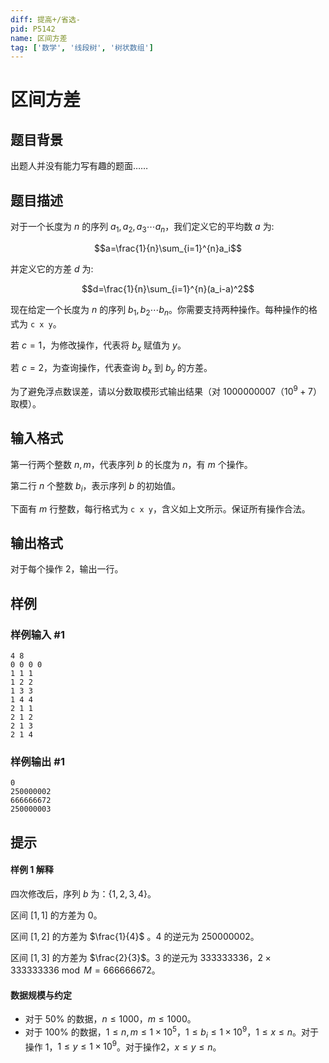 ```yaml
---
diff: 提高+/省选-
pid: P5142
name: 区间方差
tag: ['数学', '线段树', '树状数组']
---
```

# 区间方差
## 题目背景

出题人并没有能力写有趣的题面……

## 题目描述

对于一个长度为 $n$ 的序列 $a_1,a_2,a_3\cdots a_n$，我们定义它的平均数 $a$ 为:

$$a=\frac{1}{n}\sum_{i=1}^{n}a_i$$

并定义它的方差 $d$ 为:

$$d=\frac{1}{n}\sum_{i=1}^{n}(a_i-a)^2$$

现在给定一个长度为 $n$ 的序列 $b_1,b_2\cdots b_n$。你需要支持两种操作。每种操作的格式为 `c x y`。

若 $c=1$，为修改操作，代表将 $b_x$ 赋值为 $y$。

若 $c=2$，为查询操作，代表查询 $b_x$ 到 $b_y$ 的方差。

为了避免浮点数误差，请以分数取模形式输出结果（对 1000000007（$10^9+7$）取模）。
## 输入格式

第一行两个整数 $n,m$，代表序列 $b$ 的长度为 $n$，有 $m$ 个操作。

第二行 $n$ 个整数 $b_i$，表示序列 $b$ 的初始值。

下面有 $m$ 行整数，每行格式为 `c x y`，含义如上文所示。保证所有操作合法。
## 输出格式

对于每个操作 2，输出一行。

## 样例

### 样例输入 #1
```
4 8
0 0 0 0
1 1 1
1 2 2
1 3 3
1 4 4
2 1 1
2 1 2
2 1 3
2 1 4
```
### 样例输出 #1
```
0
250000002
666666672
250000003
```
## 提示

#### 样例 1 解释
四次修改后，序列 $b$ 为：$\{1,2,3,4\}$。

区间 $[1,1]$ 的方差为 $0$。

区间 $[1,2]$ 的方差为 $\frac{1}{4}$ 。$4$ 的逆元为 $250000002$。

区间 $[1,3]$ 的方差为 $\frac{2}{3}$。$3$ 的逆元为 $333333336$，$2\times333333336\bmod M=666666672$。

#### 数据规模与约定

- 对于 $50\%$ 的数据，$n\leq 1000$，$m\leq 1000$。
- 对于 $100\%$ 的数据，$1\leq n,m\leq 1\times 10^5$，$1\leq b_i\leq 1\times 10^9$，$1\leq x\leq n$。对于操作 1，$1\leq y\leq 1\times 10^9$。对于操作2，$x\leq y\leq n$。
